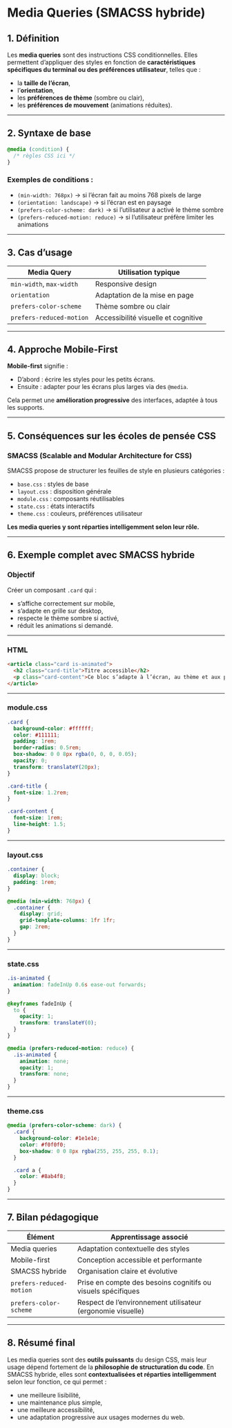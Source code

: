 # Media Queries (SMACSS hybride)

## 1. Définition

Les **media queries** sont des instructions CSS conditionnelles. Elles permettent d’appliquer des styles en fonction de **caractéristiques spécifiques du terminal ou des préférences utilisateur**, telles que :

- la **taille de l’écran**,
- l’**orientation**,
- les **préférences de thème** (sombre ou clair),
- les **préférences de mouvement** (animations réduites).

---

## 2. Syntaxe de base

```css
@media (condition) {
  /* règles CSS ici */
}
```

### Exemples de conditions :

- `(min-width: 768px)` → si l’écran fait au moins 768 pixels de large
- `(orientation: landscape)` → si l’écran est en paysage
- `(prefers-color-scheme: dark)` → si l’utilisateur a activé le thème sombre
- `(prefers-reduced-motion: reduce)` → si l’utilisateur préfère limiter les animations

---

## 3. Cas d’usage

| Media Query                      | Utilisation typique                      |
|----------------------------------|------------------------------------------|
| `min-width`, `max-width`         | Responsive design                        |
| `orientation`                    | Adaptation de la mise en page            |
| `prefers-color-scheme`           | Thème sombre ou clair                    |
| `prefers-reduced-motion`         | Accessibilité visuelle et cognitive      |

---

## 4. Approche Mobile-First

**Mobile-first** signifie :

- D’abord : écrire les styles pour les petits écrans.
- Ensuite : adapter pour les écrans plus larges via des `@media`.

Cela permet une **amélioration progressive** des interfaces, adaptée à tous les supports.

---

## 5. Conséquences sur les écoles de pensée CSS

### SMACSS (Scalable and Modular Architecture for CSS)

SMACSS propose de structurer les feuilles de style en plusieurs catégories :

- `base.css` : styles de base
- `layout.css` : disposition générale
- `module.css` : composants réutilisables
- `state.css` : états interactifs
- `theme.css` : couleurs, préférences utilisateur

**Les media queries y sont réparties intelligemment selon leur rôle.**

---

## 6. Exemple complet avec SMACSS hybride

### Objectif

Créer un composant `.card` qui :

- s’affiche correctement sur mobile,
- s’adapte en grille sur desktop,
- respecte le thème sombre si activé,
- réduit les animations si demandé.

---

### HTML

```html
<article class="card is-animated">
  <h2 class="card-title">Titre accessible</h2>
  <p class="card-content">Ce bloc s’adapte à l’écran, au thème et aux préférences utilisateur.</p>
</article>
```

---

### module.css

```css
.card {
  background-color: #ffffff;
  color: #111111;
  padding: 1rem;
  border-radius: 0.5rem;
  box-shadow: 0 0 8px rgba(0, 0, 0, 0.05);
  opacity: 0;
  transform: translateY(20px);
}

.card-title {
  font-size: 1.2rem;
}

.card-content {
  font-size: 1rem;
  line-height: 1.5;
}
```

---

### layout.css

```css
.container {
  display: block;
  padding: 1rem;
}

@media (min-width: 768px) {
  .container {
    display: grid;
    grid-template-columns: 1fr 1fr;
    gap: 2rem;
  }
}
```

---

### state.css

```css
.is-animated {
  animation: fadeInUp 0.6s ease-out forwards;
}

@keyframes fadeInUp {
  to {
    opacity: 1;
    transform: translateY(0);
  }
}

@media (prefers-reduced-motion: reduce) {
  .is-animated {
    animation: none;
    opacity: 1;
    transform: none;
  }
}
```

---

### theme.css

```css
@media (prefers-color-scheme: dark) {
  .card {
    background-color: #1e1e1e;
    color: #f0f0f0;
    box-shadow: 0 0 8px rgba(255, 255, 255, 0.1);
  }

  .card a {
    color: #8ab4f8;
  }
}
```

---

## 7. Bilan pédagogique

| Élément                         | Apprentissage associé                                         |
|----------------------------------|---------------------------------------------------------------|
| Media queries                    | Adaptation contextuelle des styles                           |
| Mobile-first                     | Conception accessible et performante                         |
| SMACSS hybride                   | Organisation claire et évolutive                             |
| `prefers-reduced-motion`        | Prise en compte des besoins cognitifs ou visuels spécifiques |
| `prefers-color-scheme`          | Respect de l’environnement utilisateur (ergonomie visuelle)  |

---

## 8. Résumé final

Les media queries sont des **outils puissants** du design CSS, mais leur usage dépend fortement de la **philosophie de structuration du code**. En SMACSS hybride, elles sont **contextualisées et réparties intelligemment** selon leur fonction, ce qui permet :

- une meilleure lisibilité,
- une maintenance plus simple,
- une meilleure accessibilité,
- une adaptation progressive aux usages modernes du web.
